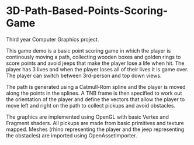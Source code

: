 # 3D-Path-Based-Points-Scoring-Game

Third year Computer Graphics project.

This game demo is a basic point scoring game in which the player is continously moving a path, collecting wooden boxes and golden rings to 
score points and avoid jeeps that make the player lose a life when hit. The player has 3 lives and when the player loses all of their lives 
it is game over. The player can switch between 3rd-person and top down views.

The path is generated using a Catmull-Rom spline and the player is moved along the points in the splines. A TNB frame is then specified to 
work out the orientation of the player and define the vectors that allow the player to move left and right on the path to collect pickups 
and avoid obstacles.

The graphics are implemented using OpenGL with basic Vertex and Fragment shaders. All pickups are made from basic primitives and texture 
mapped. Meshes (rhino representing the player and the jeep representing the obstacles) are imported using OpenAssetImporter.
